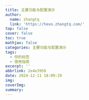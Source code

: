 ```yaml
---
title: 主要功能与配置演示
author:
  name: zhangtq
  link: 'https://hexo.zhangtq.com/'
top: false
cover: false
toc: true
mathjax: false
categories: 主要功能与配置演示
tags:
  - 你的标签
  - 使用指南
excerpt: ''
abbrlink: 2e4e3958
date: 2024-12-11 18:09:29
img:
coverImg:
summary:
---
```


<!--more--> 

